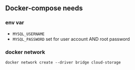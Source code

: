 ## Docker-compose needs

### env var

- `MYSQL_USERNAME` 
- `MYSQL_PASSWORD` set for user account AND root password

### docker network

`docker network create --driver bridge cloud-storage`